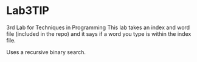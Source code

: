 # Lab3TIP
3rd Lab for Techniques in Programming
This lab takes an index and word file (included in the repo) and it says if a word you type is within the index file. 

Uses a recursive binary search.
